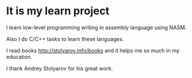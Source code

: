 # It is my learn project

I learn low-level programming writing in assembly language using NASM. 

Also I do C/C++ tasks to learn these languages.

I read books http://stolyarov.info/books and it helps me so much in my education. 

I thank Andrey Stolyarov for his great work.

